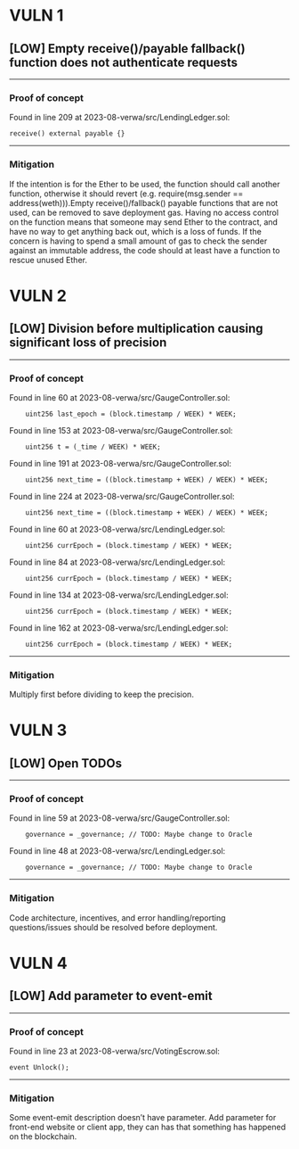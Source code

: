 # VULN 1 

## [LOW] Empty receive()/payable fallback() function does not authenticate requests
------------------------------------------------------------------------ 

### Proof of concept 

Found in line 209 at 2023-08-verwa/src/LendingLedger.sol:

    receive() external payable {}

------------------------------------------------------------------------ 

### Mitigation 

If the intention is for the Ether to be used, the function should call another function, otherwise it should revert (e.g. require(msg.sender == address(weth))).Empty receive()/fallback() payable functions that are not used, can be removed to save deployment gas. Having no access control on the function means that someone may send Ether to the contract, and have no way to get anything back out, which is a loss of funds. If the concern is having to spend a small amount of gas to check the sender against an immutable address, the code should at least have a function to rescue unused Ether.










# VULN 2 

## [LOW] Division before multiplication causing significant loss of precision
------------------------------------------------------------------------ 

### Proof of concept 

Found in line 60 at 2023-08-verwa/src/GaugeController.sol:

        uint256 last_epoch = (block.timestamp / WEEK) * WEEK;


Found in line 153 at 2023-08-verwa/src/GaugeController.sol:

        uint256 t = (_time / WEEK) * WEEK;


Found in line 191 at 2023-08-verwa/src/GaugeController.sol:

        uint256 next_time = ((block.timestamp + WEEK) / WEEK) * WEEK;


Found in line 224 at 2023-08-verwa/src/GaugeController.sol:

        uint256 next_time = ((block.timestamp + WEEK) / WEEK) * WEEK;


Found in line 60 at 2023-08-verwa/src/LendingLedger.sol:

        uint256 currEpoch = (block.timestamp / WEEK) * WEEK;


Found in line 84 at 2023-08-verwa/src/LendingLedger.sol:

        uint256 currEpoch = (block.timestamp / WEEK) * WEEK;


Found in line 134 at 2023-08-verwa/src/LendingLedger.sol:

        uint256 currEpoch = (block.timestamp / WEEK) * WEEK;


Found in line 162 at 2023-08-verwa/src/LendingLedger.sol:

        uint256 currEpoch = (block.timestamp / WEEK) * WEEK;

------------------------------------------------------------------------ 

### Mitigation 

Multiply first before dividing to keep the precision.










# VULN 3 

## [LOW] Open TODOs
------------------------------------------------------------------------ 

### Proof of concept 

Found in line 59 at 2023-08-verwa/src/GaugeController.sol:

        governance = _governance; // TODO: Maybe change to Oracle


Found in line 48 at 2023-08-verwa/src/LendingLedger.sol:

        governance = _governance; // TODO: Maybe change to Oracle

------------------------------------------------------------------------ 

### Mitigation 

Code architecture, incentives, and error handling/reporting questions/issues should be resolved before deployment.










# VULN 4 

## [LOW] Add parameter to event-emit
------------------------------------------------------------------------ 

### Proof of concept 

Found in line 23 at 2023-08-verwa/src/VotingEscrow.sol:

    event Unlock();

------------------------------------------------------------------------ 

### Mitigation 

Some event-emit description doesn’t have parameter. Add parameter for front-end website or client app, they can has that something has happened on the blockchain.
